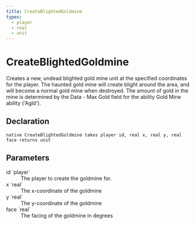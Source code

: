 ```yaml
---
title: CreateBlightedGoldmine
types:
  - player
  - real
  - unit
---
```


# CreateBlightedGoldmine
Creates a new, undead blighted gold mine unit at the specified coordinates for the player. The haunted gold mine will create blight around the area, and will become a normal gold mine when destroyed. The amount of gold in the mine is determined by the Data - Max Gold field for the ability Gold Mine ability ('Agld').

## Declaration

```
native CreateBlightedGoldmine takes player id, real x, real y, real face returns unit
```

## Parameters
<dl>
  <dt>id `player`</dt>
  <dd>The player to create the goldmine for.</dd>

  <dt>x `real`</dt>
  <dd>The x-coordinate of the goldmine</dd>

  <dt>y `real`</dt>
  <dd>The y-coordinate of the goldmine</dd>

  <dt>face `real`</dt>
  <dd>The facing of the goldmine in degrees</dd>
</dl>